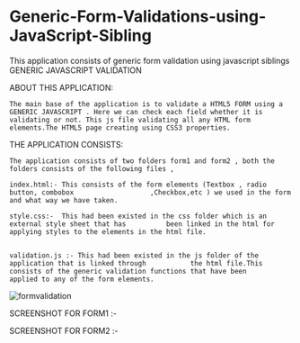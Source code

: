 Generic-Form-Validations-using-JavaScript-Sibling
=================================================

This application consists of generic form validation using javascript siblings
GENERIC JAVASCRIPT VALIDATION


  

ABOUT THIS APPLICATION:


	The main base of the application is to validate a HTML5 FORM using a GENERIC JAVASCRIPT . Here we can check each field whether it is validating or not. This js file validating all any HTML form elements.The HTML5 page creating using CSS3 properties.




THE APPLICATION CONSISTS:

	The application consists of two folders form1 and form2 , both the folders consists of the following files ,	

	index.html:- This consists of the form elements (Textbox , radio button, combobox			        ,Checkbox,etc ) we used in the form and what way we have taken. 

	style.css:-  This had been existed in the css folder which is an external style sheet that has 			been linked in the html for applying styles to the elements in the html file.

	
	validation.js :- This had been existed in the js folder of the application that is linked through 			the html file.This consists of the generic validation functions that have been 			applied to any of the form elements.

<img style="max-width:100%;" src="https://raw.github.com/dhanababu-nyros/Generic-Form-Validations-using-JavaScript-Sibling/5248970b11938c4e4a3d0832596e58c81096c29d/Screenshot%20form1.png" alt="formvalidation" title="formvalidation">




















	
SCREENSHOT FOR FORM1 :-

SCREENSHOT FOR FORM2 :-
   

